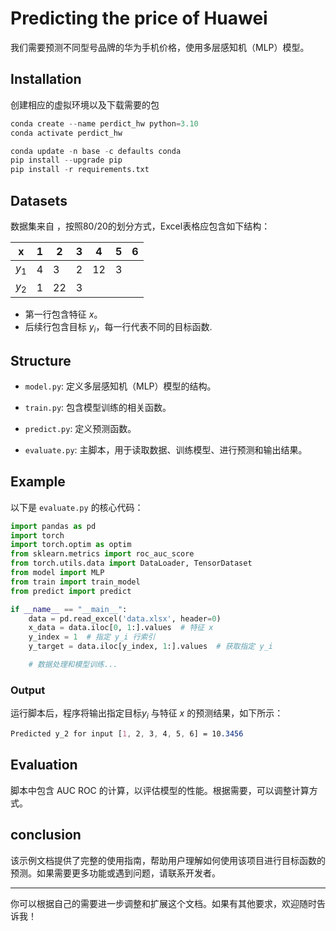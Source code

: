 # Predicting the price of Huawei

我们需要预测不同型号品牌的华为手机价格，使用多层感知机（MLP）模型。

## Installation

创建相应的虚拟环境以及下载需要的包

```python
conda create --name perdict_hw python=3.10
conda activate perdict_hw

conda update -n base -c defaults conda
pip install --upgrade pip
pip install -r requirements.txt
```

## Datasets

数据集来自  ，按照80/20的划分方式，Excel表格应包含如下结构：

| x     | 1    | 2    | 3    | 4    | 5    | 6    |
| ----- | ---- | ---- | ---- | ---- | ---- | ---- |
| $y_1$ | 4    | 3    | 2    | 12   | 3    |      |
| $y_2$ | 1    | 22   | 3    |      |      |      |

- 第一行包含特征 $x$。
- 后续行包含目标 $y_i$，每一行代表不同的目标函数.

## Structure

- `model.py`: 定义多层感知机（MLP）模型的结构。

- `train.py`: 包含模型训练的相关函数。

- `predict.py`: 定义预测函数。

- `evaluate.py`: 主脚本，用于读取数据、训练模型、进行预测和输出结果。

## Example

以下是 `evaluate.py` 的核心代码：

```python
import pandas as pd
import torch
import torch.optim as optim
from sklearn.metrics import roc_auc_score
from torch.utils.data import DataLoader, TensorDataset
from model import MLP
from train import train_model
from predict import predict

if __name__ == "__main__":
    data = pd.read_excel('data.xlsx', header=0)
    x_data = data.iloc[0, 1:].values  # 特征 x
    y_index = 1  # 指定 y_i 行索引
    y_target = data.iloc[y_index, 1:].values  # 获取指定 y_i

    # 数据处理和模型训练...
```

### Output

运行脚本后，程序将输出指定目标$y_i$ 与特征 $x$ 的预测结果，如下所示：

```css
Predicted y_2 for input [1, 2, 3, 4, 5, 6] = 10.3456
```

## Evaluation

脚本中包含 AUC ROC 的计算，以评估模型的性能。根据需要，可以调整计算方式。

## conclusion

该示例文档提供了完整的使用指南，帮助用户理解如何使用该项目进行目标函数的预测。如果需要更多功能或遇到问题，请联系开发者。

------

你可以根据自己的需要进一步调整和扩展这个文档。如果有其他要求，欢迎随时告诉我！

